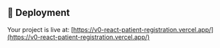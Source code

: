 ## 🚀 Deployment

Your project is live at: [https://v0-react-patient-registration.vercel.app/](https://v0-react-patient-registration.vercel.app/)
